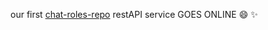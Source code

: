 
our first [chat-roles-repo](https://chatroles.onrender.com/docs/api#/) restAPI service GOES ONLINE :smile: :sparkles:
